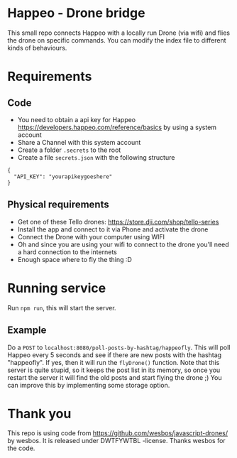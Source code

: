 # Happeo - Drone bridge

This small repo connects Happeo with a locally run Drone (via wifi) and flies the drone on specific commands. You can modify the index file to different kinds of behaviours.

# Requirements

## Code

- You need to obtain a api key for Happeo https://developers.happeo.com/reference/basics by using a system account
- Share a Channel with this system account
- Create a folder `.secrets` to the root
- Create a file `secrets.json` with the following structure

```
{
  "API_KEY": "yourapikeygoeshere"
}
```

## Physical requirements

- Get one of these Tello drones: https://store.dji.com/shop/tello-series
- Install the app and connect to it via Phone and activate the drone
- Connect the Drone with your computer using WIFI
- Oh and since you are using your wifi to connect to the drone you'll need a hard connection to the internets
- Enough space where to fly the thing :D

# Running service

Run `npm run`, this will start the server.

## Example

Do a `POST` to `localhost:8080/poll-posts-by-hashtag/happeofly`. This will poll Happeo every 5 seconds and see if there are new posts with the hashtag "happeofly". If yes, then it will run the `flyDrone()` function. Note that this server is quite stupid, so it keeps the post list in its memory, so once you restart the server it will find the old posts and start flying the drone ;) You can improve this by implementing some storage option.

# Thank you

This repo is using code from https://github.com/wesbos/javascript-drones/ by wesbos. It is released under DWTFYWTBL -license. Thanks wesbos for the code.
